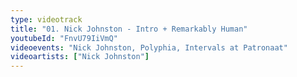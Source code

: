 ```yaml
---
type: videotrack
title: "01. Nick Johnston - Intro + Remarkably Human"
youtubeId: "FnvU79IiVmQ"
videoevents: "Nick Johnston, Polyphia, Intervals at Patronaat"
videoartists: ["Nick Johnston"]
---
```

